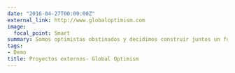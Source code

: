 ```yaml
---
date: "2016-04-27T00:00:00Z"
external_link: http://www.globaloptimism.com
image:
  focal_point: Smart
summary: Somos optimistas obstinados y decidimos construir juntos un futuro mejor. `http://www.globaloptimism.com/`.
tags:
- Demo
title: Proyectos externos- Global Optimism
---
```

